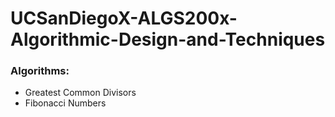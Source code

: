 # UCSanDiegoX-ALGS200x-Algorithmic-Design-and-Techniques

### Algorithms:
- Greatest Common Divisors
- Fibonacci Numbers
